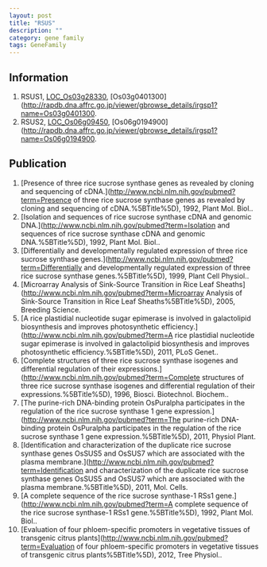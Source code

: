 ```yaml
---
layout: post
title: "RSUS"
description: ""
category: gene family
tags: GeneFamily
---
```


## Information
1. RSUS1, [LOC_Os03g28330](http://rice.plantbiology.msu.edu/cgi-bin/ORF_infopage.cgi?orf=LOC_Os03g28330), [Os03g0401300](http://rapdb.dna.affrc.go.jp/viewer/gbrowse_details/irgsp1?name=Os03g0401300.
2. RSUS2, [LOC_Os06g09450](http://rice.plantbiology.msu.edu/cgi-bin/ORF_infopage.cgi?orf=LOC_Os06g09450), [Os06g0194900](http://rapdb.dna.affrc.go.jp/viewer/gbrowse_details/irgsp1?name=Os06g0194900.

## Publication
1. [Presence of three rice sucrose synthase genes as revealed by cloning and sequencing of cDNA.](http://www.ncbi.nlm.nih.gov/pubmed?term=Presence of three rice sucrose synthase genes as revealed by cloning and sequencing of cDNA.%5BTitle%5D), 1992, Plant Mol. Biol..
2. [Isolation and sequences of rice sucrose synthase cDNA and genomic DNA.](http://www.ncbi.nlm.nih.gov/pubmed?term=Isolation and sequences of rice sucrose synthase cDNA and genomic DNA.%5BTitle%5D), 1992, Plant Mol. Biol..
3. [Differentially and developmentally regulated expression of three rice sucrose synthase genes.](http://www.ncbi.nlm.nih.gov/pubmed?term=Differentially and developmentally regulated expression of three rice sucrose synthase genes.%5BTitle%5D), 1999, Plant Cell Physiol..
4. [Microarray Analysis of Sink-Source Transition in Rice Leaf Sheaths](http://www.ncbi.nlm.nih.gov/pubmed?term=Microarray Analysis of Sink-Source Transition in Rice Leaf Sheaths%5BTitle%5D), 2005, Breeding Science.
5. [A rice plastidial nucleotide sugar epimerase is involved in galactolipid biosynthesis and improves photosynthetic efficiency.](http://www.ncbi.nlm.nih.gov/pubmed?term=A rice plastidial nucleotide sugar epimerase is involved in galactolipid biosynthesis and improves photosynthetic efficiency.%5BTitle%5D), 2011, PLoS Genet..
6. [Complete structures of three rice sucrose synthase isogenes and differential regulation of their expressions.](http://www.ncbi.nlm.nih.gov/pubmed?term=Complete structures of three rice sucrose synthase isogenes and differential regulation of their expressions.%5BTitle%5D), 1996, Biosci. Biotechnol. Biochem..
7. [The purine-rich DNA-binding protein OsPuralpha participates in the regulation of the rice sucrose synthase 1 gene expression.](http://www.ncbi.nlm.nih.gov/pubmed?term=The purine-rich DNA-binding protein OsPuralpha participates in the regulation of the rice sucrose synthase 1 gene expression.%5BTitle%5D), 2011, Physiol Plant.
8. [Identification and characterization of the duplicate rice sucrose synthase genes OsSUS5 and OsSUS7 which are associated with the plasma membrane.](http://www.ncbi.nlm.nih.gov/pubmed?term=Identification and characterization of the duplicate rice sucrose synthase genes OsSUS5 and OsSUS7 which are associated with the plasma membrane.%5BTitle%5D), 2011, Mol. Cells.
9. [A complete sequence of the rice sucrose synthase-1 RSs1 gene.](http://www.ncbi.nlm.nih.gov/pubmed?term=A complete sequence of the rice sucrose synthase-1 RSs1 gene.%5BTitle%5D), 1992, Plant Mol. Biol..
10. [Evaluation of four phloem-specific promoters in vegetative tissues of transgenic citrus plants](http://www.ncbi.nlm.nih.gov/pubmed?term=Evaluation of four phloem-specific promoters in vegetative tissues of transgenic citrus plants%5BTitle%5D), 2012, Tree Physiol..


